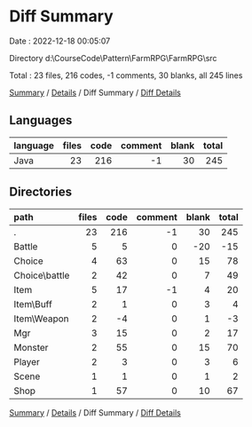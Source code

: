 # Diff Summary

Date : 2022-12-18 00:05:07

Directory d:\\CourseCode\\Pattern\\FarmRPG\\FarmRPG\\src

Total : 23 files,  216 codes, -1 comments, 30 blanks, all 245 lines

[Summary](results.md) / [Details](details.md) / Diff Summary / [Diff Details](diff-details.md)

## Languages
| language | files | code | comment | blank | total |
| :--- | ---: | ---: | ---: | ---: | ---: |
| Java | 23 | 216 | -1 | 30 | 245 |

## Directories
| path | files | code | comment | blank | total |
| :--- | ---: | ---: | ---: | ---: | ---: |
| . | 23 | 216 | -1 | 30 | 245 |
| Battle | 5 | 5 | 0 | -20 | -15 |
| Choice | 4 | 63 | 0 | 15 | 78 |
| Choice\\battle | 2 | 42 | 0 | 7 | 49 |
| Item | 5 | 17 | -1 | 4 | 20 |
| Item\\Buff | 2 | 1 | 0 | 3 | 4 |
| Item\\Weapon | 2 | -4 | 0 | 1 | -3 |
| Mgr | 3 | 15 | 0 | 2 | 17 |
| Monster | 2 | 55 | 0 | 15 | 70 |
| Player | 2 | 3 | 0 | 3 | 6 |
| Scene | 1 | 1 | 0 | 1 | 2 |
| Shop | 1 | 57 | 0 | 10 | 67 |

[Summary](results.md) / [Details](details.md) / Diff Summary / [Diff Details](diff-details.md)